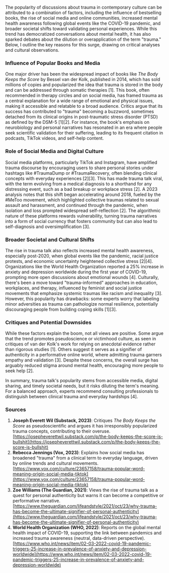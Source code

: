 The popularity of discussions about trauma in contemporary culture can be attributed to a combination of factors, including the influence of bestselling books, the rise of social media and online communities, increased mental health awareness following global events like the COVID-19 pandemic, and broader societal shifts toward validating personal experiences. While this trend has democratized conversations about mental health, it has also sparked debates about the dilution or overapplication of the term "trauma." Below, I outline the key reasons for this surge, drawing on critical analyses and cultural observations.

### Influence of Popular Books and Media
One major driver has been the widespread impact of books like *The Body Keeps the Score* by Bessel van der Kolk, published in 2014, which has sold millions of copies and popularized the idea that trauma is stored in the body and can be addressed through somatic therapies [1]. This book, often recommended in therapy circles and on social media, has framed trauma as a central explanation for a wide range of emotional and physical issues, making it accessible and relatable to a broad audience. Critics argue that its success has contributed to "trauma" becoming a buzzword, sometimes detached from its clinical origins in post-traumatic stress disorder (PTSD) as defined by the DSM-5 [1][2]. For instance, the book's emphasis on neurobiology and personal narratives has resonated in an era where people seek scientific validation for their suffering, leading to its frequent citation in podcasts, TikTok videos, and self-help content.

### Role of Social Media and Digital Culture
Social media platforms, particularly TikTok and Instagram, have amplified trauma discourse by encouraging users to share personal stories under hashtags like #TraumaDump or #TraumaRecovery, often blending clinical concepts with everyday experiences [2][3]. This has made trauma talk viral, with the term evolving from a medical diagnosis to a shorthand for any distressing event, such as a bad breakup or workplace stress [2]. A 2023 analysis notes that this shift began accelerating around 2018, fueled by the #MeToo movement, which highlighted collective traumas related to sexual assault and harassment, and continued through the pandemic, when isolation and loss prompted widespread self-reflection [2]. The algorithmic nature of these platforms rewards vulnerability, turning trauma narratives into a form of social currency that fosters community but can also lead to self-diagnosis and oversimplification [3].

### Broader Societal and Cultural Shifts
The rise in trauma talk also reflects increased mental health awareness, especially post-2020, when global events like the pandemic, racial justice protests, and economic uncertainty heightened collective stress [2][4]. Organizations like the World Health Organization reported a 25% increase in anxiety and depression worldwide during the first year of COVID-19, prompting more open discussions about emotional wounds [4]. Culturally, there's been a move toward "trauma-informed" approaches in education, workplaces, and therapy, influenced by feminist and social justice movements that emphasize systemic traumas like racism and inequality [3]. However, this popularity has drawbacks: some experts worry that labeling minor adversities as trauma can pathologize normal resilience, potentially discouraging people from building coping skills [1][3].

### Critiques and Potential Downsides
While these factors explain the boom, not all views are positive. Some argue that the trend promotes pseudoscience or victimhood culture, as seen in critiques of van der Kolk's work for relying on anecdotal evidence rather than rigorous studies [1]. Others suggest it serves as a signifier of authenticity in a performative online world, where admitting trauma garners empathy and validation [3]. Despite these concerns, the overall surge has arguably reduced stigma around mental health, encouraging more people to seek help [2].

In summary, trauma talk's popularity stems from accessible media, digital sharing, and timely societal needs, but it risks diluting the term's meaning. For a balanced approach, experts recommend consulting professionals to distinguish between clinical trauma and everyday hardships [4].

### Sources
1. **Joseph Everett Wil (Substack, 2023)**: Critiques *The Body Keeps the Score* as pseudoscientific and argues it has irresponsibly popularized trauma concepts, contributing to their overuse. [https://josepheverettwil.substack.com/p/the-body-keeps-the-score-is-bullshit](https://josepheverettwil.substack.com/p/the-body-keeps-the-score-is-bullshit)  
2. **Rebecca Jennings (Vox, 2023)**: Explains how social media has broadened "trauma" from a clinical term to everyday language, driven by online trends and cultural movements. [https://www.vox.com/culture/23657158/trauma-popular-word-meaning-origin-social-media-tiktok](https://www.vox.com/culture/23657158/trauma-popular-word-meaning-origin-social-media-tiktok)  
3. **Zoe Williams (The Guardian, 2021)**: Views the rise of trauma talk as a quest for personal authenticity but warns it can become a competitive or performative narrative. [https://www.theguardian.com/lifeandstyle/2021/oct/23/why-trauma-has-become-the-ultimate-signifier-of-personal-authenticity](https://www.theguardian.com/lifeandstyle/2021/oct/23/why-trauma-has-become-the-ultimate-signifier-of-personal-authenticity)  
4. **World Health Organization (WHO, 2022)**: Reports on the global mental health impact of COVID-19, supporting the link between pandemics and increased trauma awareness (neutral, data-driven perspective). [https://www.who.int/news/item/02-03-2022-covid-19-pandemic-triggers-25-increase-in-prevalence-of-anxiety-and-depression-worldwide](https://www.who.int/news/item/02-03-2022-covid-19-pandemic-triggers-25-increase-in-prevalence-of-anxiety-and-depression-worldwide)